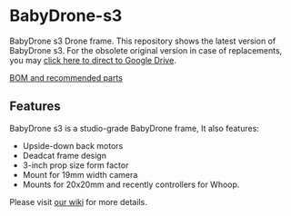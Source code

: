 # BabyDrone-s3
 BabyDrone s3 Drone frame.
 This repository shows the latest version of BabyDrone s3. For the obsolete original version in case of replacements, you may [click here to direct to Google Drive](https://drive.google.com/drive/folders/1imgh0xGNu-krLkFaKI2z2gUH7I8qNrCV?usp=sharing).

[BOM and recommended parts](https://docs.google.com/spreadsheets/d/1wj5iztK2FgiFUvWct4vVY-zumuka9p0duefJCrPDzak/edit?usp=sharing)
## Features
 BabyDrone s3 is a studio-grade BabyDrone frame, It also features:
* Upside-down back motors
* Deadcat frame design
* 3-inch prop size form factor
* Mount for 19mm width camera
* Mounts for 20x20mm and recently controllers for Whoop.

Please visit [our wiki](https://bunny350phoning.fandom.com/wiki/BabyDrone_s3) for more details.
